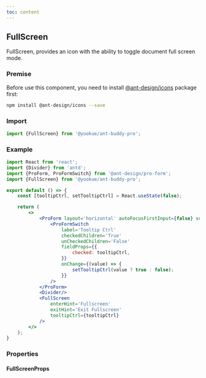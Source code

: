 ```yaml
---
toc: content
---
```


## FullScreen

FullScreen, provides an icon with the ability to toggle document full screen mode.

### Premise

<Alert type='info'>
  Before use this component, you need to install <a href='https://github.com/ant-design/ant-design-icons' target='_blank'>@ant-design/icons</a> package first:
</Alert>

```bash
npm install @ant-design/icons --save
```

### Import

```jsx | pure
import {FullScreen} from '@yookue/ant-buddy-pro';
```

### Example

```jsx
import React from 'react';
import {Divider} from 'antd';
import {ProForm, ProFormSwitch} from '@ant-design/pro-form';
import {FullScreen} from '@yookue/ant-buddy-pro';

export default () => {
    const [tooltipCtrl, setTooltipCtrl] = React.useState(false);

    return (
        <>
            <ProForm layout='horizontal' autoFocusFirstInput={false} submitter={false}>
                <ProFormSwitch
                    label='Tooltip Ctrl'
                    checkedChildren='True'
                    unCheckedChildren='False'
                    fieldProps={{
                        checked: tooltipCtrl,
                    }}
                    onChange={(value) => {
                        setTooltipCtrl(value ? true : false);
                    }}
                />
            </ProForm>
            <Divider/>
            <FullScreen
                enterHint='Fullscreen'
                exitHint='Exit Fullscreen'
                tooltipCtrl={tooltipCtrl}
            />
        </>
    );
}
```

### Properties

#### FullScreenProps

<API src="@/field/FullScreen/index.tsx" hideTitle></API>

